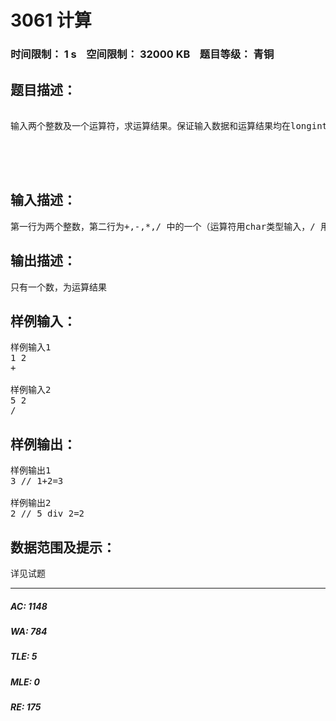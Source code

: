 # 3061 计算   
### 时间限制： 1 s&nbsp;&nbsp;&nbsp;&nbsp;空间限制： 32000 KB&nbsp;&nbsp;&nbsp;&nbsp;题目等级： 青铜  
## 题目描述：  

<pre>
 
输入两个整数及一个运算符，求运算结果。保证输入数据和运算结果均在longint范围内。
 
 
  

</pre>
  
  
## 输入描述：  

<pre>
第一行为两个整数，第二行为+,-,*,/ 中的一个（运算符用char类型输入，/ 用div ）
</pre>
  
  
## 输出描述：  

<pre>
只有一个数，为运算结果
</pre>
  
  
## 样例输入：  

<pre>
样例输入1
1 2
+
 
样例输入2
5 2
/
</pre>
  
  
## 样例输出：  

<pre>
样例输出1
3 // 1+2=3
 
样例输出2
2 // 5 div 2=2
</pre>
  
  
## 数据范围及提示：  

<pre>
详见试题
</pre>
  
  
***  

##### AC: 1148  
##### WA: 784  
##### TLE: 5  
##### MLE: 0  
##### RE: 175  
